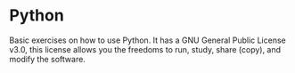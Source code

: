 # Python
Basic exercises on how to use Python. It has a GNU General Public License v3.0, this license allows you the freedoms to run, study, share (copy), and modify the software.
